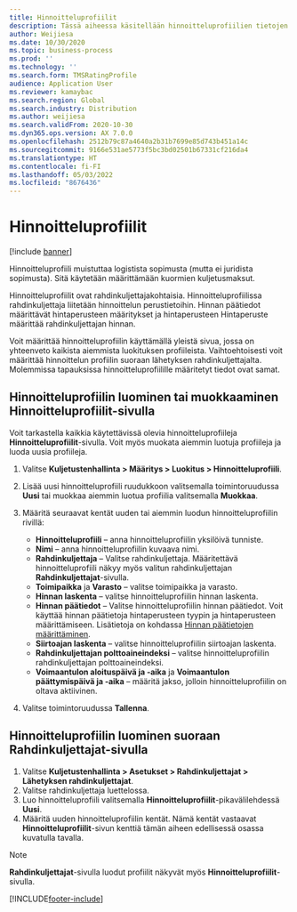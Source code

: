 ```yaml
---
title: Hinnoitteluprofiilit
description: Tässä aiheessa käsitellään hinnoitteluprofiilien tietojen määrittämisestä.
author: Weijiesa
ms.date: 10/30/2020
ms.topic: business-process
ms.prod: ''
ms.technology: ''
ms.search.form: TMSRatingProfile
audience: Application User
ms.reviewer: kamaybac
ms.search.region: Global
ms.search.industry: Distribution
ms.author: weijiesa
ms.search.validFrom: 2020-10-30
ms.dyn365.ops.version: AX 7.0.0
ms.openlocfilehash: 2512b79c87a4640a2b31b7699e85d743b451a14c
ms.sourcegitcommit: 9166e531ae5773f5bc3bd02501b67331cf216da4
ms.translationtype: HT
ms.contentlocale: fi-FI
ms.lasthandoff: 05/03/2022
ms.locfileid: "8676436"
---
```

# <a name="rating-profiles"></a>Hinnoitteluprofiilit

[!include [banner](../../includes/banner.md)]

Hinnoitteluprofiili muistuttaa logistista sopimusta (mutta ei juridista sopimusta). Sitä käytetään määrittämään kuormien kuljetusmaksut. 

Hinnoitteluprofiilit ovat rahdinkuljettajakohtaisia. Hinnoitteluprofiilissa rahdinkuljettaja liitetään hinnoittelun perustietoihin. Hinnan päätiedot määrittävät hintaperusteen määritykset ja hintaperusteen Hintaperuste määrittää rahdinkuljettajan hinnan.

Voit määrittää hinnoitteluprofiilin käyttämällä yleistä sivua, jossa on yhteenveto kaikista aiemmista luokituksen profiileista. Vaihtoehtoisesti voit määrittää hinnoittelun profiilin suoraan lähetyksen rahdinkuljettajalta. Molemmissa tapauksissa hinnoitteluprofiilille määritetyt tiedot ovat samat.

## <a name="create-or-edit-a-rating-profile-on-the-rating-profiles-page"></a>Hinnoitteluprofiilin luominen tai muokkaaminen Hinnoitteluprofiilit-sivulla

Voit tarkastella kaikkia käytettävissä olevia hinnoitteluprofiileja **Hinnoitteluprofiilit**-sivulla. Voit myös muokata aiemmin luotuja profiileja ja luoda uusia profiileja.

1. Valitse **Kuljetustenhallinta \> Määritys \> Luokitus \> Hinnoitteluprofiili**.
1. Lisää uusi hinnoitteluprofiili ruudukkoon valitsemalla toimintoruudussa **Uusi** tai muokkaa aiemmin luotua profiilia valitsemalla **Muokkaa**.
1. Määritä seuraavat kentät uuden tai aiemmin luodun hinnoitteluprofiilin rivillä:

    - **Hinnoitteluprofiili** – anna hinnoitteluprofiilin yksilöivä tunniste.
    - **Nimi** – anna hinnoitteluprofiilin kuvaava nimi.
    - **Rahdinkuljettaja** – Valitse rahdinkuljettaja. Määritettävä hinnoitteluprofiili näkyy myös valitun rahdinkuljettajan **Rahdinkuljettajat**-sivulla.
    - **Toimipaikka** ja **Varasto** – valitse toimipaikka ja varasto.
    - **Hinnan laskenta** – valitse hinnoitteluprofiilin hinnan laskenta.
    - **Hinnan päätiedot** – Valitse hinnoitteluprofiilin hinnan päätiedot. Voit käyttää hinnan päätietoja hintaperusteen tyypin ja hintaperusteen määrittämiseen. Lisätietoja on kohdassa [Hinnan päätietojen määrittäminen](set-up-rate-masters.md).
    - **Siirtoajan laskenta** – valitse hinnoitteluprofiilin siirtoajan laskenta.
    - **Rahdinkuljettajan polttoaineindeksi** – valitse hinnoitteluprofiilin rahdinkuljettajan polttoaineindeksi.
    - **Voimaantulon aloituspäivä ja -aika** ja **Voimaantulon päättymispäivä ja -aika** – määritä jakso, jolloin hinnoitteluprofiilin on oltava aktiivinen.

1. Valitse toimintoruudussa **Tallenna**.

## <a name="create-a-rating-profile-directly-on-the-shipping-carriers-page"></a>Hinnoitteluprofiilin luominen suoraan Rahdinkuljettajat-sivulla

1. Valitse **Kuljetustenhallinta \> Asetukset \> Rahdinkuljettajat \> Lähetyksen rahdinkuljettajat**.
1. Valitse rahdinkuljettaja luettelossa.
1. Luo hinnoitteluprofiili valitsemalla **Hinnoitteluprofiilit**-pikavälilehdessä **Uusi**.
1. Määritä uuden hinnoitteluprofiilin kentät. Nämä kentät vastaavat **Hinnoitteluprofiilit**-sivun kenttiä tämän aiheen edellisessä osassa kuvatulla tavalla.

> [!NOTE]
> **Rahdinkuljettajat**-sivulla luodut profiilit näkyvät myös **Hinnoitteluprofiilit**-sivulla.


[!INCLUDE[footer-include](../../../includes/footer-banner.md)]